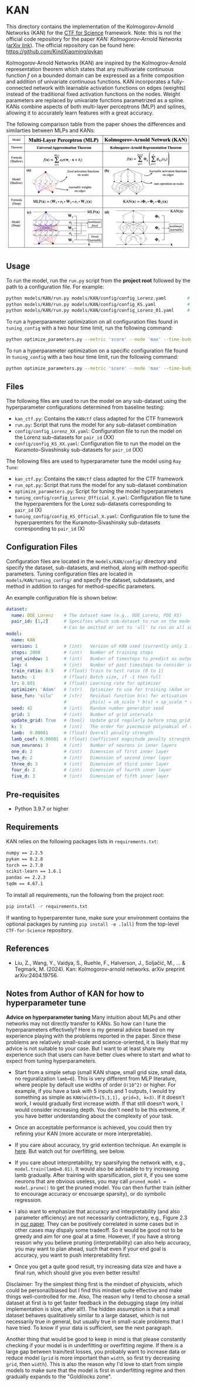 # KAN

This directory contains the implementation of the Kolmogorov-Arnold Networks (KAN) for the [CTF for Science](https://github.com/CTF-for-Science) framework. 
Note: this is not the official code repository for the paper *KAN: Kolmogorov-Arnold Networks* ([arXiv link](https://arxiv.org/abs/2404.19756)). The official repository can be found here: https://github.com/KindXiaoming/pykan

Kolmogorov-Arnold Networks (KAN) are inspired by the Kolmogrov-Arnold representation theorem which states that any multivariate continuous function *f* on a bounded domain can be expressed as a finite composition and addition of univariate continuous functions. KAN incorporates a fully-connected network with learnable activation functions on edges (weights) instead of the traditional fixed activation functions on the nodes. Weight parameters are replaced by univariate functions parametrized as a spline. KANs combine aspects of both multi-layer perceptrons (MLP) and splines, allowing it to accurately learn features with a great accuracy. 

The following comparison table from the paper shows the differences and similarties between MLPs and KANs: 
![MLPs vs KANs](figures/KANs.png)


## Usage
To run the model, run the `run.py` script from the **project root** followed by the path to a configuration file. For example:

```bash
python models/KAN/run.py models/KAN/config/config_Lorenz.yaml        # to train on all pair_ids
python models/KAN/run.py models/KAN/config/config_KS.yaml            # to train on all pair_ids
python models/KAN/run.py models/KAN/config/config_Lorenz_01.yaml     # to train on pair_id == 1

```
To run a hyperparameter optimization on all configuration files found in `tuning_config` with a two hour time limit, run the following command: 
```bash
python optimize_parameters.py --metric 'score' --mode 'max' --time-budget-hours 2     
```
To run a hyperparameter optimization on a specific configuration file found in `tuning_config` with a two hour time limit, run the following command: 
```bash
python optimize_parameters.py --metric 'score' --mode 'max' --time-budget-hours 2  --config-path './tuning_config/{config_name}.yaml'   
```


## Files
The following files are used to run the model on any sub-dataset using the hyperparameter configurations determined from baseline testing: 
- `kan_ctf.py`: Contains the `KANctf` class adapted for the CTF framework
- `run.py`: Script that runs the model for any sub-dataset combination
- `config/config_Lorenz_XX.yaml`: Configuration file to run the model on the Lorenz sub-datasets for  `pair_id` (XX)
- `config/config_KS_XX.yaml`: Configuration file to run the model on the Kuramoto–Sivashinsky sub-datasets for  `pair_id` (XX)

The following files are used to hyperparameter tune the model using `Ray Tune`:
- `kan_ctf.py`: Contains the `KANctf` class adapted for the CTF framework
- `run_opt.py`: Script that runs the model for any sub-dataset combination
- `optimize_parameters.py`: Script for tuning the model hyperparameters
- `tuning_config/config_Lorenz_Official_X.yaml`: Configuration file to tune the hyperparemters for the Lorez sub-datasets corresponding to  `pair_id` (X)
- `tuning_config/config_KS_Official_X.yaml`: Configuration file to tune the hyperparemters for the Kuramoto–Sivashinsky sub-datasets corresponding to  `pair_id` (X)

## Configuration Files

Configuration files are located in the `models/KAN/config/` directory and specify the dataset, sub-datasets, and method, along with method-specific parameters. Tuning configuration files are located in `models/KAN/tuning_config/` and specify the dataset, subdatasets, and method in addition to ranges for method-specific parameters. 

An example configuration file is shown below: 
```yaml
dataset: 
  name: ODE_Lorenz    # The dataset name (e.g., ODE_Lorenz, PDE_KS)
  pair_id: [1,2]      # Specifies which sub-dataset to run on the model on (1-9)
                      # Can be omitted or set to 'all' to run on all sub-datasets
model:
  name: KAN
  version: 1          # (int)   Version of KAN used (currently only 1 is available) 
  steps: 2000         # (int)   Number of training steps
  pred_window: 1      # (int)   Number of timesteps to predict as output
  lag: 4              # (int)   Number of past timesteps to consider in input
  train_ratio: 0.9    # (float) Train to test ratio (0 to 1) 
  batch: -1           # (float) Batch size, if -1 then full
  lr: 0.001           # (float) Learning rate for optimizer
  optimizer: 'Adam'   # (str)   Optimizer to use for training (Adam or LBFGS)
  base_fun: 'silu'    # (str)   Residual function b(x) for activation function 
                      #         phi(x) = sb_scale * b(x) + sp_scale * spline(x)
  seed: 42            # (int)   Random number generator seed
  grid: 3             # (int)   Number of grid intervals 
  update_grid: True   # (bool)  Update grid regularly before stop_grid_update_step (default -1)
  k: 3                # (int)   The order for piecewise polynomial of spline
  lamb:  0.00001      # (float) Overall penalty strength
  lamb_coef: 0.00001  # (float) Coefficient magnitude penalty strength
  num_neurons: 3      # (int)   Number of neurons in inner layers
  one_d: 2            # (int)   Dimension of first inner layer
  two_d: 2            # (int)   Dimension of second inner layer
  three_d: 3          # (int)   Dimension of third inner layer
  four_d: 2           # (int)   Dimension of fourth inner layer
  five_d: 3           # (int)   Dimension of fifth inner layer

```

## Pre-requisites
- Python 3.9.7 or higher

## Requirements
KAN relies on the following packages lists in `requirements.txt`:
```txt
numpy == 2.2.5
pykan == 0.2.8
torch == 2.7.0
scikit-learn == 1.6.1
pandas == 2.2.3
tqdm == 4.67.1
```
To install all requirements, run the following from the project root: 
```bash
pip install -r requirements.txt
```

If wanting to hyperparemter tune, make sure your environment contains the optional packages by running `pip install -e .[all]` from the top-level `CTF-for-Science` repository.

## References
 - Liu, Z., Wang, Y., Vaidya, S., Ruehle, F., Halverson, J., Soljačić, M., ... & Tegmark, M. (2024). Kan: Kolmogorov-arnold networks. arXiv preprint arXiv:2404.19756.


## Notes from Author of KAN for how to hyperparameter tune

**Advice on hyperparameter tuning**
Many intuition about MLPs and other networks may not directly transfer to KANs. So how can I tune the hyperparameters effectively? Here is my general advice based on my experience playing with the problems reported in the paper. Since these problems are relatively small-scale and science-oriented, it is likely that my advice is not suitable to your case. But I want to at least share my experience such that users can have better clues where to start and what to expect from tuning hyperparameters.

* Start from a simple setup (small KAN shape, small grid size, small data, no reguralization `lamb=0`). This is very different from MLP literature, where people by default use widths of order `O(10^2)` or higher. For example, if you have a task with 5 inputs and 1 outputs, I would try something as simple as `KAN(width=[5,1,1], grid=3, k=3)`. If it doesn't work, I would gradually first increase width. If that still doesn't work, I would consider increasing depth. You don't need to be this extreme, if you have better understanding about the complexity of your task.

* Once an acceptable performance is achieved, you could then try refining your KAN (more accurate or more interpretable).

* If you care about accuracy, try grid extention technique. An example is [here](https://kindxiaoming.github.io/pykan/Examples/Example_1_function_fitting.html). But watch out for overfitting, see below.

* If you care about interpretability, try sparsifying the network with, e.g., `model.train(lamb=0.01)`. It would also be advisable to try increasing lamb gradually. After training with sparsification, plot it, if you see some neurons that are obvious useless, you may call `pruned_model = model.prune()` to get the pruned model. You can then further train (either to encourage accuracy or encouarge sparsity), or do symbolic regression.

* I also want to emphasize that accuracy and interpretability (and also parameter efficiency) are not necessarily contradictory, e.g., Figure 2.3 in [our paper](https://arxiv.org/pdf/2404.19756). They can be positively correlated in some cases but in other cases may dispaly some tradeoff. So it would be good not to be greedy and aim for one goal at a time. However, if you have a strong reason why you believe pruning (interpretability) can also help accuracy, you may want to plan ahead, such that even if your end goal is accuracy, you want to push interpretability first. 

* Once you get a quite good result, try increasing data size and have a final run, which should give you even better results!

Disclaimer: Try the simplest thing first is the mindset of physicists, which could be personal/biased but I find this mindset quite effective and make things well-controlled for me. Also, The reason why I tend to choose a small dataset at first is to get faster feedback in the debugging stage (my initial implementation is slow, after all!). The hidden assumption is that a small dataset behaves qualitatively similar to a large dataset, which is not necessarily true in general, but usually true in small-scale problems that I have tried. To know if your data is sufficient, see the next paragraph.

Another thing that would be good to keep in mind is that please constantly checking if your model is in underfitting or overfitting regime. If there is a large gap between train/test losses, you probably want to increase data or reduce model (`grid` is more important than `width`, so first try decreasing `grid`, then `width`). This is also the reason why I'd love to start from simple models to make sure that the model is first in underfitting regime and then gradually expands to the "Goldilocks zone".
